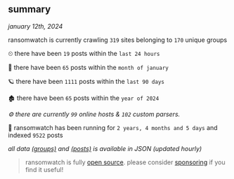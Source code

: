 
## summary
_january 12th, 2024_

ransomwatch is currently crawling `319` sites belonging to `170` unique groups

⏲ there have been `19` posts within the `last 24 hours`

🦈 there have been `65` posts within the `month of january`

🪐 there have been `1111` posts within the `last 90 days`

🏚 there have been `65` posts within the `year of 2024`

_⚙️ there are currently `99` online hosts & `102` custom parsers._

🦕 ransomwatch has been running for `2 years, 4 months and 5 days` and indexed `9522` posts

_all data  [(groups)](http://ransomwhat.telemetry.ltd/groups) and [(posts)](http://ransomwhat.telemetry.ltd/posts) is available in JSON (updated hourly)_

> ransomwatch is fully [open source](https://github.com/joshhighet/ransomwatch#ransomwatch--). please consider [sponsoring](https://github.com/sponsors/joshhighet) if you find it useful!
